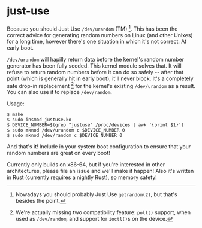 # just-use

Because you should Just Use `/dev/urandom` (TM) [^1]. This has been the correct advice for generating random numbers on Linux (and other Unixes) for a long time, however there's one situation in which it's not correct: At early boot.

`/dev/urandom` will hapilly return data before the kernel's random number generator has been fully seeded. This kernel module solves that. It will refuse to return random numbers before it can do so safely -- after that point (which is generally hit in early boot), it'll never block. It's a completely safe drop-in replacement [^2] for the kernel's existing `/dev/urandom` as a result. You can also use it to replace `/dev/random`.

Usage:

```console
$ make
$ sudo insmod justuse.ko
$ DEVICE_NUMBER=$(grep "justuse" /proc/devices | awk '{print $1}')
$ sudo mknod /dev/urandom c $DEVICE_NUMBER 0
$ sudo mknod /dev/random c $DEVICE_NUMBER 0
```

And that's it! Include in your system boot configuration to ensure that your random numbers are great on every boot!

Currently only builds on x86-64, but if you're interested in other architectures, please file an issue and we'll make it happen! Also it's written in Rust (currently requires a nightly Rust), so memory safety!

[^1]: Nowadays you should probably Just Use `getrandom(2)`, but that's besides the point.
[^2]: We're actually missing two compatibility feature: `poll()` support, when used as `/dev/random`, and support for `ioctl()`s on the device.
